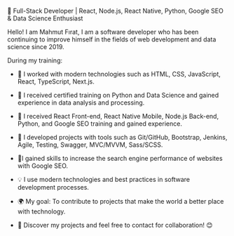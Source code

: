 🚀 Full-Stack Developer | React, Node.js, React Native, Python, Google SEO & Data Science Enthusiast

Hello! I am Mahmut Fırat, I am a software developer who has been continuing to improve himself in the fields of web development and data science since 2019.

During my training:


- 🔭 I worked with modern technologies such as HTML, CSS, JavaScript, React, TypeScript, Next.js.

- 🌱 I received certified training on Python and Data Science and gained experience in data analysis and processing.

- 🎯 I received React Front-end, React Native Mobile, Node.js Back-end, Python, and Google SEO training and gained experience.

- 👯 I developed projects with tools such as Git/GitHub, Bootstrap, Jenkins, Agile, Testing, Swagger, MVC/MVVM, Sass/SCSS.

- 🤔I gained skills to increase the search engine performance of websites with Google SEO.

- 💡 I use modern technologies and best practices in software development processes.

- 🌍 My goal: To contribute to projects that make the world a better place with technology.

- 💬 Discover my projects and feel free to contact for collaboration! 😊
  




